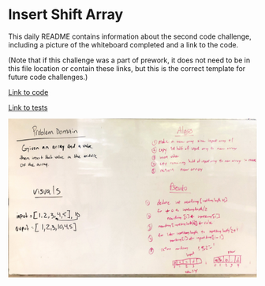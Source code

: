 # Insert Shift Array

This daily README contains information about the second code challenge, including a picture of the whiteboard completed and a link to the code.

(Note that if this challenge was a part of prework, it does not need to be in this file location or contain these links, but this is the correct template for future code challenges.)

[Link to code](../401codechallenges/src/main/java/codechallenges/insertShiftArray.java)

[Link to tests](../code401challenges/src/test/java/401codechallenges/insertShiftArrayTest.java)

![Picture of whiteboard for Array Reverse](../assets/insertShiftArray.jpg)
